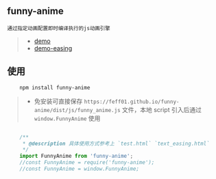 ## funny-anime
    通过指定动画配置即时编译执行的js动画引擎

> * [demo](https://feff01.github.io/funny-anime/dist/test.html)
> * [demo-easing](https://feff01.github.io/funny-anime/dist/test_easing.html)


## 使用

```
    npm install funny-anime
```
> * 免安装可直接保存 `https://feff01.github.io/funny-anime/dist/js/funny_anime.js` 文件，本地 script 引入后通过 `window.FunnyAnime` 使用

```javascript

    /**
     * @description 具体使用方式参考上 `test.html` `text_easing.html`  
     */
    import FunnyAnime from 'funny-anime';
    //const FunnyAnime = require('funny-anime');
    //const FunnyAnime = window.FunnyAnime;
```
